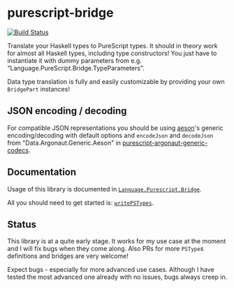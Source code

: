 # purescript-bridge


[![Build Status](https://travis-ci.org/eskimor/purescript-bridge.svg?branch=master)](https://travis-ci.org/eskimor/purescript-bridge)



Translate your Haskell types to PureScript types. It should in theory work for almost all Haskell types, including type constructors!
You just have to instantiate it with dummy parameters from e.g. "Language.PureScript.Bridge.TypeParameters".

Data type translation is fully and easily customizable by providing your own `BridgePart` instances!

## JSON encoding / decoding

For compatible JSON representations you should be using [aeson](http://hackage.haskell.org/package/aeson)'s generic encoding/decoding with default options
and `encodeJson` and `decodeJson` from "Data.Argonaut.Generic.Aeson" in [purescript-argonaut-generic-codecs](https://github.com/purescript-contrib/purescript-argonaut-codecs).


## Documentation

Usage of this library is documented in [`Language.Purescript.Bridge`](http://hackage.haskell.org/package/purescript-bridge/docs/Language-PureScript-Bridge.html).

All you should need to get started is: [`writePSTypes`](http://hackage.haskell.org/package/purescript-bridge/docs/Language-PureScript-Bridge.html#writePSTypes).

## Status

This library is at a quite early stage. It works for my use case at the moment and I will fix bugs when they come along. Also PRs for more `PSType`s definitions and bridges are very welcome!

Expect bugs - especially for more advanced use cases. Although I have tested the most advanced one already with no issues, bugs always creep in.
